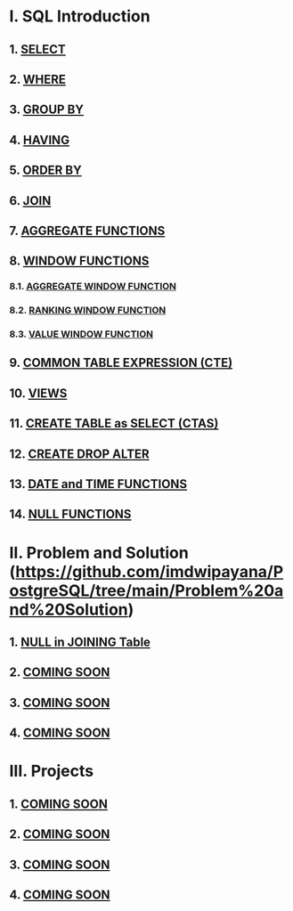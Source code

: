 # I. SQL Introduction

## 1. [SELECT](https://github.com/imdwipayana/PostgreSQL/tree/main/Practice/SELECT)
## 2. [WHERE](https://github.com/imdwipayana/PostgreSQL/tree/main/Practice/WHERE)
## 3. [GROUP BY](https://github.com/imdwipayana/PostgreSQL/tree/main/Practice/GROUP%20BY)
## 4. [HAVING](https://github.com/imdwipayana/PostgreSQL/tree/main/Practice/HAVING)
## 5. [ORDER BY](https://github.com/imdwipayana/PostgreSQL/tree/main/Practice/ORDER%20BY)
## 6. [JOIN](https://github.com/imdwipayana/PostgreSQL/tree/main/Practice/JOIN)
## 7. [AGGREGATE FUNCTIONS](https://github.com/imdwipayana/PostgreSQL/tree/main/Practice/AGGREGATE%20FUNCTIONS)



## 8. [WINDOW FUNCTIONS](https://github.com/imdwipayana/PostgreSQL/tree/main/Practice/WINDOWS%20FUNCTION)
### 8.1. [AGGREGATE WINDOW FUNCTION](https://github.com/imdwipayana/PostgreSQL/tree/main/Practice/WINDOWS%20FUNCTION/AGGREGATE%20WINDOW%20FUNCTIONS)
### 8.2. [RANKING WINDOW FUNCTION](https://github.com/imdwipayana/PostgreSQL/tree/main/Practice/WINDOWS%20FUNCTION/RANKING%20WINDOW%20FUNCTIONS)
### 8.3. [VALUE WINDOW FUNCTION](https://github.com/imdwipayana/PostgreSQL/tree/main/Practice/WINDOWS%20FUNCTION/VALUE%20WINDOW%20FUNCTION)


## 9. [COMMON TABLE EXPRESSION (CTE)](https://github.com/imdwipayana/PostgreSQL/tree/main/Practice/COMMON%20TABLE%20EXPRESSION)
## 10. [VIEWS](https://github.com/imdwipayana/PostgreSQL/tree/main/Practice/VIEWS)
## 11. [CREATE TABLE as SELECT (CTAS)](https://github.com/imdwipayana/PostgreSQL/tree/main/Practice/Create%20Table%20as%20SELECT)
## 12. [CREATE DROP ALTER](https://github.com/imdwipayana/PostgreSQL/tree/main/Practice/CREATE%20DROP%20ALTER%20TABLE)
## 13. [DATE and TIME FUNCTIONS](https://github.com/imdwipayana/PostgreSQL/tree/main/Practice/DATE%20and%20TIME%20FUNCTION)
## 14. [NULL FUNCTIONS](https://github.com/imdwipayana/PostgreSQL/tree/main/Practice/NULL%20FUNCTION)


# II. Problem and Solution (https://github.com/imdwipayana/PostgreSQL/tree/main/Problem%20and%20Solution)
## 1. [NULL in JOINING Table](https://github.com/imdwipayana/PostgreSQL/tree/main/Problem%20and%20Solution/NULL%20in%20JOINING%20Table)
## 2. [COMING SOON](https://github.com/imdwipayana/PostgreSQL/tree/main/Practice/SELECT)
## 3. [COMING SOON](https://github.com/imdwipayana/PostgreSQL/tree/main/Practice/SELECT)
## 4. [COMING SOON](https://github.com/imdwipayana/PostgreSQL/tree/main/Practice/SELECT)

# III. Projects
## 1. [COMING SOON](https://github.com/imdwipayana/PostgreSQL/tree/main/Practice/SELECT)
## 2. [COMING SOON](https://github.com/imdwipayana/PostgreSQL/tree/main/Practice/SELECT)
## 3. [COMING SOON](https://github.com/imdwipayana/PostgreSQL/tree/main/Practice/SELECT)
## 4. [COMING SOON](https://github.com/imdwipayana/PostgreSQL/tree/main/Practice/SELECT)
